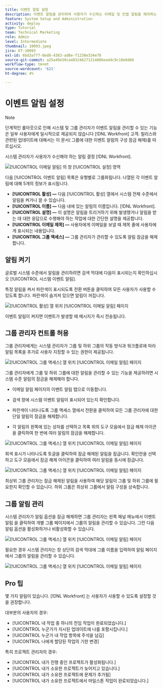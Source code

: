 ```yaml
---
title: 이벤트 알림 설정
description: 이벤트 알림을 관리하여 사용자가 수신하는 이메일 및 인앱 알림을 제어하는 방법을 알아봅니다.
feature: System Setup and Administration
activity: deploy
type: Tutorial
team: Technical Marketing
role: Admin
level: Intermediate
thumbnail: 10093.jpeg
jira: KT-10093
exl-id: 6bd3a777-0ed8-4383-ad8e-f1238e334e78
source-git-commit: a25a49e59ca483246271214886ea4dc9c10e8d66
workflow-type: tm+mt
source-wordcount: '621'
ht-degree: 4%

---
```


<!---
this has the same content as the system administrator notification setup and mangement section of the email and inapp notificiations learning path
--->

<!---
add URL link in the note at the top of the LP
--->

# 이벤트 알림 설정

>[!NOTE]
>
>단계적인 롤아웃으로 인해 시스템 및 그룹 관리자가 이벤트 알림을 관리할 수 있는 기능은 일부 사용자에게 일시적으로 제공되지 않습니다 [!DNL Workfront] 고객. 릴리스와 관련된 업데이트에 대해서는 이 문서( 그룹에 대한 이벤트 알림의 구성 잠금 해제)를 따르십시오.

시스템 관리자가 사용자가 수신해야 하는 알림 결정 [!DNL Workfront].

![[!UICONTROL 이메일 알림] 의 창 [!UICONTROL 설정] 영역](assets/admin-fund-notifications-1.png)

다음 [!UICONTROL 이벤트 알림] 목록은 유형별로 그룹화됩니다. 나열된 각 이벤트 알림에 대해 5개의 정보가 표시됩니다.

* **[!UICONTROL 활성] —** 다음 [!UICONTROL 활성] 열에서 시스템 전체 수준에서 알림을 켜거나 끌 수 있습니다.
* **[!UICONTROL 이름] —** 다음 내에 있는 알림의 이름입니다. [!DNL Workfront].
* **[!UICONTROL 설명] —** 이 설명은 알림을 트리거하기 위해 발생했거나 알림을 받는 데 대한 응답으로 수행해야 하는 작업에 대한 간단한 설명을 제공합니다.
* **[!UICONTROL 이메일 제목] —** 사용자에게 이메일을 보낼 때 제목 줄에 사용자에게 표시되는 내용입니다.
* **[!UICONTROL 그룹 액세스] —** 그룹 관리자가 관리할 수 있도록 알림 잠금을 해제합니다.

## 알림 켜기

글로벌 시스템 수준에서 알림을 관리하려면 검색 막대에 다음이 표시되는지 확인하십시오 [!UICONTROL 시스템 이벤트 알림].

특정 알림을 켜서 파란색이 표시되도록 전환 버튼을 클릭하여 모든 사용자가 사용할 수 있도록 합니다. 파란색이 숨겨져 있으면 알림이 꺼집니다.

![[!UICONTROL 활성] 열 위치 [!UICONTROL 이메일 알림] 페이지](assets/admin-fund-notifications-2.png)

이벤트 알림이 켜지면 이벤트가 발생할 때 메시지가 즉시 전송됩니다.

## 그룹 관리자 컨트롤 허용

그룹 관리자에게는 시스템 관리자가 그룹 및 하위 그룹의 작동 방식과 워크플로에 따라 알림 목록을 추가로 사용자 지정할 수 있는 권한이 제공됩니다.

![[!UICONTROL 그룹 액세스] 열 위치 [!UICONTROL 이메일 알림] 페이지](assets/ganotifications_01.png)

그룹 관리자에게 그룹 및 하위 그룹에 대한 알림을 관리할 수 있는 기능을 제공하려면 시스템 수준 알림의 잠금을 해제해야 합니다.

* 이메일 알림 페이지의 이벤트 알림 탭으로 이동합니다.

* 검색 창에 시스템 이벤트 알림이 표시되어 있는지 확인합니다.

* 파란색이 나타나도록 그룹 액세스 열에서 전환을 클릭하여 모든 그룹 관리자에 대한 단일 알림의 잠금을 해제합니다.

* 각 알림의 왼쪽에 있는 상자를 선택하고 목록 위의 도구 모음에서 잠금 해제 아이콘을 클릭하여 한 번에 여러 알림의 잠금을 해제합니다.

![[!UICONTROL 그룹 액세스] 열 위치 [!UICONTROL 이메일 알림] 페이지](assets/ganotifications_02.png)

회색 표시가 나타나도록 토글을 클릭하여 잠금 해제된 알림을 잠급니다. 확인란을 선택하고 도구 모음에서 잠금 해제 아이콘을 클릭하여 여러 알림을 동시에 잠급니다.

![[!UICONTROL 그룹 액세스] 열 위치 [!UICONTROL 이메일 알림] 페이지](assets/ganotifications_03.png)

최상위 그룹 관리자는 잠금 해제된 알림을 사용하여 해당 알림이 그룹 및 하위 그룹에 필요한지 확인할 수 있습니다. 하위 그룹은 최상위 그룹에서 알림 구성을 상속합니다. ﻿


## 그룹 알림 관리

시스템 관리자가 알림 옵션을 잠금 해제하면 그룹 관리자는 왼쪽 패널 메뉴에서 이벤트 알림 을 클릭하여 개별 그룹 페이지에서 그룹의 알림을 관리할 수 있습니다. 그런 다음 알림 옵션을 활성화하거나 비활성화할 수 있습니다.

![[!UICONTROL 그룹 액세스] 열 위치 [!UICONTROL 이메일 알림] 페이지](assets/managegroupnotifications_01.png)

필요한 경우 시스템 관리자는 창 상단의 검색 막대에 그룹 이름을 입력하여 알림 페이지에서 그룹의 알림을 관리할 수 있습니다.

![[!UICONTROL 그룹 액세스] 열 위치 [!UICONTROL 이메일 알림] 페이지](assets/managegroupnotifications_02.png)

## Pro 팁

몇 가지 알림이 있습니다. [!DNL Workfront] 는 사용자가 사용할 수 있도록 설정할 것을 권장합니다.

대부분의 사용자의 경우:

* [!UICONTROL 내 작업 중 하나의 전임 작업이 완료되었습니다.]
* [!UICONTROL 누군가가 지시된 업데이트에 나를 포함시킵니다.]
* [!UICONTROL 누군가 내 작업 항목에 주석을 남김]
* [!UICONTROL 나에게 할당된 작업의 기한 변경]


특히 프로젝트 관리자의 경우:

* [!UICONTROL 내가 진행 중인 프로젝트가 활성화됩니다.]
* [!UICONTROL 내가 소유한 프로젝트가 늦어지고 있습니다.]
* [!UICONTROL 내가 소유한 프로젝트에 문제가 추가됨]
* [!UICONTROL 내가 소유한 프로젝트에서 마일스톤 작업이 완료되었습니다.]

<!---
learn more URLs
--->
